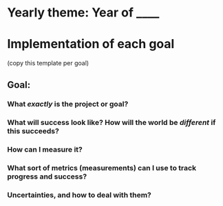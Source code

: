 # Yearly theme: Year of ____

# Implementation of each goal

(copy this template per goal)

## Goal:

### What *exactly* is the project or goal?


### What will success look like? How will the world be *different* if this succeeds?


### How can I measure it?


### What sort of metrics (measurements) can I use to track progress and success?


### Uncertainties, and how to deal with them?
